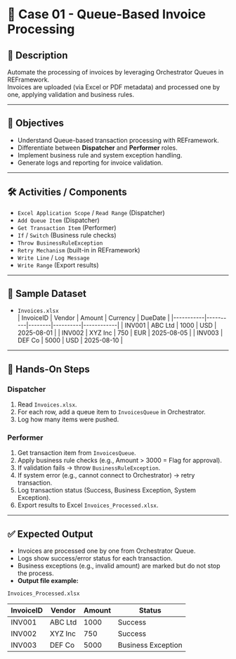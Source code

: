 # 📂 Case 01 - Queue-Based Invoice Processing

## 📄 Description
Automate the processing of invoices by leveraging Orchestrator Queues in REFramework.  
Invoices are uploaded (via Excel or PDF metadata) and processed one by one, applying validation and business rules.  

---

## 🎯 Objectives
- Understand Queue-based transaction processing with REFramework.  
- Differentiate between **Dispatcher** and **Performer** roles.  
- Implement business rule and system exception handling.  
- Generate logs and reporting for invoice validation.  

---

## 🛠️ Activities / Components
- `Excel Application Scope` / `Read Range` (Dispatcher)  
- `Add Queue Item` (Dispatcher)  
- `Get Transaction Item` (Performer)  
- `If` / `Switch` (Business rule checks)  
- `Throw BusinessRuleException`  
- `Retry Mechanism` (built-in in REFramework)  
- `Write Line` / `Log Message`  
- `Write Range` (Export results)  

---

## 📂 Sample Dataset
- `Invoices.xlsx`  
  | InvoiceID | Vendor   | Amount | Currency | DueDate    |
  |-----------|----------|--------|----------|------------|
  | INV001    | ABC Ltd  | 1000   | USD      | 2025-08-01 |
  | INV002    | XYZ Inc  | 750    | EUR      | 2025-08-05 |
  | INV003    | DEF Co   | 5000   | USD      | 2025-08-10 |

---

## 🚀 Hands-On Steps
### Dispatcher
1. Read `Invoices.xlsx`.  
2. For each row, add a queue item to `InvoicesQueue` in Orchestrator.  
3. Log how many items were pushed.  

### Performer
1. Get transaction item from `InvoicesQueue`.  
2. Apply business rule checks (e.g., Amount > 3000 = Flag for approval).  
3. If validation fails → throw `BusinessRuleException`.  
4. If system error (e.g., cannot connect to Orchestrator) → retry transaction.  
5. Log transaction status (Success, Business Exception, System Exception).  
6. Export results to Excel `Invoices_Processed.xlsx`.  

---

## ✅ Expected Output
- Invoices are processed one by one from Orchestrator Queue.  
- Logs show success/error status for each transaction.  
- Business exceptions (e.g., invalid amount) are marked but do not stop the process.  
- **Output file example:**  

`Invoices_Processed.xlsx`  

| InvoiceID | Vendor   | Amount | Status             |
|-----------|----------|--------|--------------------|
| INV001    | ABC Ltd  | 1000   | Success            |
| INV002    | XYZ Inc  | 750    | Success            |
| INV003    | DEF Co   | 5000   | Business Exception |
